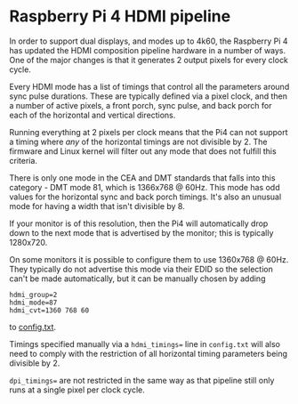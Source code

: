 # Raspberry Pi 4 HDMI pipeline

In order to support dual displays, and modes up to 4k60, the Raspberry Pi 4 has updated the HDMI composition pipeline hardware in a number of ways. One of the major changes is that it generates 2 output pixels for every clock cycle.

Every HDMI mode has a list of timings that control all the parameters around sync pulse durations. These are typically defined via a pixel clock, and then a number of active pixels, a front porch, sync pulse, and back porch for each of the horizontal and vertical directions. 

Running everything at 2 pixels per clock means that the Pi4 can not support a timing where _any_ of the horizontal timings are not divisible by 2. The firmware and Linux kernel will filter out any mode that does not fulfill this criteria.

There is only one mode in the CEA and DMT standards that falls into this category - DMT mode 81, which is 1366x768 @ 60Hz. This mode has odd values for the horizontal sync and back porch timings. It's also an unusual mode for having a width that isn't divisible by 8.

If your monitor is of this resolution, then the Pi4 will automatically drop down to the next mode that is advertised by the monitor; this is typically 1280x720.

On some monitors it is possible to configure them to use 1360x768 @ 60Hz. They typically do not advertise this mode via their EDID so the selection can't be made automatically, but it can be manually chosen by adding

```
hdmi_group=2
hdmi_mode=87
hdmi_cvt=1360 768 60
```
to [config.txt](./video.md).

Timings specified manually via a `hdmi_timings=` line in `config.txt` will also need to comply with the restriction of all horizontal timing parameters being divisible by 2.

`dpi_timings=` are not restricted in the same way as that pipeline still only runs at a single pixel per clock cycle.
